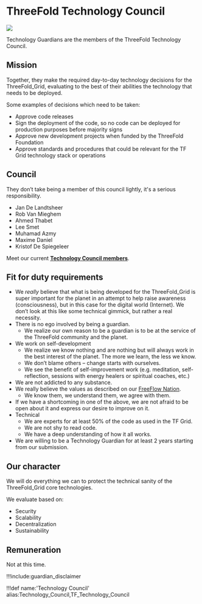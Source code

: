 # ThreeFold Technology Council

![](img/technology_council.jpg)

Technology Guardians are the members of the ThreeFold Technology Council.

## Mission

Together, they make the required day-to-day technology decisions for the ThreeFold_Grid, evaluating to the best of their abilities the technology that needs to be deployed.

Some examples of decisions which need to be taken:

- Approve code releases
- Sign the deployment of the code, so no code can be deployed for production purposes before majority signs
- Approve new development projects when funded by the ThreeFold Foundation
- Approve standards and procedures that could be relevant for the TF Grid technology stack or operations

## Council

They don’t take being a member of this council lightly, it's a serious responsibility.

- Jan De Landtsheer
- Rob Van Mieghem
- Ahmed Thabet
- Lee Smet
- Muhamad Azmy
- Maxime Daniel
- Kristof De Spiegeleer

Meet our current [**Technology Council members**](https://threefold.io/aci/people/memberships/technology_council).

## Fit for duty requirements

- We *really* believe that what is being developed for the ThreeFold_Grid is super important for the planet in an attempt to help raise awareness (consciousness), but in this case for the digital world (Internet). We don’t look at this like some technical gimmick, but rather a real necessity.
- There is no ego involved by being a guardian.
  - We realize our own reason to be a guardian is to be at the service of the ThreeFold community and the planet.
- We work on self-development
  - We realize we know nothing and are nothing but will always work in the best interest of the planet. The more we learn, the less we know.
  - We don’t blame others – change starts with ourselves.
  - We see the benefit of self-improvement work (e.g. meditation, self-reflection, sessions with energy healers or spiritual coaches, etc.)
- We are not addicted to any substance.
- We really believe the values as described on our [FreeFlow Nation](https://freeflownation.org/).
  - We know them, we understand them, we agree with them.
- If we have a shortcoming in one of the above, we are not afraid to be open about it and express our desire to improve on it.
- Technical
  - We are experts for at least 50% of the code as used in the TF Grid.
  - We are not shy to read code.
  - We have a deep understanding of how it all works.
- We are willing to be a Technology Guardian for at least 2 years starting from our submission.

## Our character

We will do everything we can to protect the technical sanity of the ThreeFold_Grid core technologies.

We evaluate based on:

- Security
- Scalability
- Decentralization
- Sustainability

## Remuneration

Not at this time.

!!!include:guardian_disclaimer

!!!def name:'Technology Council' alias:Technology_Council,TF_Technology_Council
